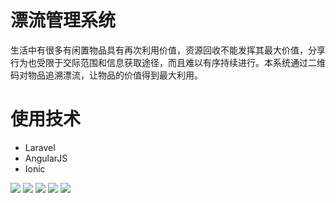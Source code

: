 # 漂流管理系统

生活中有很多有闲置物品具有再次利用价值，资源回收不能发挥其最大价值，分享行为也受限于交际范围和信息获取途径，而且难以有序持续进行。本系统通过二维码对物品追溯漂流，让物品的价值得到最大利用。

# 使用技术
- Laravel
- AngularJS
- Ionic

![](img/p1.png)
![](img/p2.png)
![](img/p3.png)
![](img/p4.png)
![](img/p5.png)
